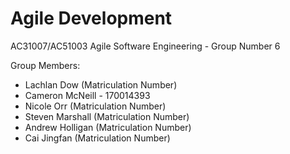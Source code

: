 # Agile Development
AC31007/AC51003 Agile Software Engineering - Group Number 6

Group Members:
- Lachlan Dow (Matriculation Number)
- Cameron McNeill - 170014393
- Nicole Orr (Matriculation Number)
- Steven Marshall (Matriculation Number)
- Andrew Holligan (Matriculation Number)
- Cai Jingfan (Matriculation Number)
